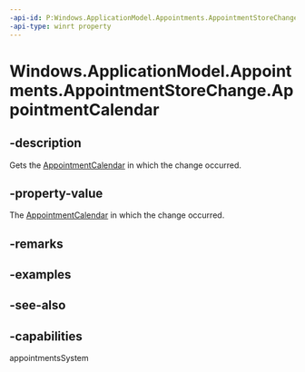 ```yaml
---
-api-id: P:Windows.ApplicationModel.Appointments.AppointmentStoreChange.AppointmentCalendar
-api-type: winrt property
---
```


<!-- Property syntax
public Windows.ApplicationModel.Appointments.AppointmentCalendar AppointmentCalendar { get; }
-->

# Windows.ApplicationModel.Appointments.AppointmentStoreChange.AppointmentCalendar

## -description
Gets the [AppointmentCalendar](appointmentcalendar.md) in which the change occurred.

## -property-value
The [AppointmentCalendar](appointmentcalendar.md) in which the change occurred.

## -remarks

## -examples

## -see-also

## -capabilities
appointmentsSystem
